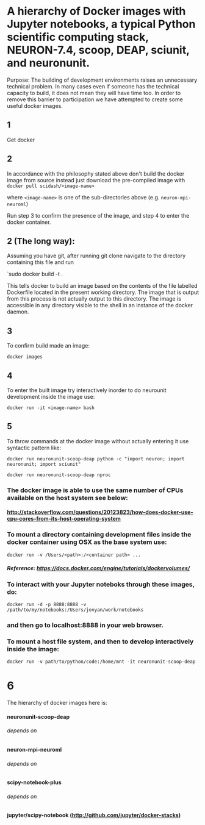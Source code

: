 # A hierarchy of Docker images with Jupyter notebooks, a typical Python scientific computing stack, NEURON-7.4, scoop, DEAP, sciunit, and neuronunit.

Purpose: The building of development environments raises an unnecessary technical problem. In many cases even if someone has the technical capacity to build, it does not mean they will have time too. In order to remove this barrier to participation we have attempted to create some useful docker images. 

## 1
Get docker 

## 2 
In accordance with the philosophy stated above don't build the docker image from source instead just download the pre-compiled image with
`docker pull scidash/<image-name>`

where `<image-name>` is one of the sub-directories above (e.g. `neuron-mpi-neuroml`)

Run step 3 to confirm the presence of the image, and step 4 to enter the docker container.

## 2 (The long way):
Assuming you have git, after running git clone navigate to the directory containing this file and run

`sudo docker build -t <image-name> .

This tells docker to build an image based on the contents of the file labelled Dockerfile located in the present working directory. The image that is output from this process is not actually output to this directory. The image is accessible in any directory visible to the shell in an instance of the docker daemon.

## 3
To confirm build made an image:

`docker images`

## 4
To enter the built image try interactively inorder to do neurounit development inside the image use:

`docker run -it <image-name> bash`

## 5
To throw commands at the docker image without actually entering it use syntactic pattern like:

`docker run neuronunit-scoop-deap python -c "import neuron; import neuronunit; import sciunit"`

`docker run neuronunit-scoop-deap nproc`

### The docker image is able to use the same number of CPUs available on the host system see below:
#### http://stackoverflow.com/questions/20123823/how-does-docker-use-cpu-cores-from-its-host-operating-system

### To mount a directory containing development files inside the docker container using OSX as the base system use:
`docker run -v /Users/<path>:/<container path> ...`
##### Reference: https://docs.docker.com/engine/tutorials/dockervolumes/

### To interact with your Jupyter noteboks through these images, do:
`docker run -d -p 8888:8888 -v /path/to/my/notebooks:/Users/jovyan/work/notebooks`
### and then go to localhost:8888 in your web browser.

### To mount a host file system, and then to develop interactively inside the image:
`docker run -v path/to/python/code:/home/mnt -it neuronunit-scoop-deap`

# 6
The hierarchy of docker images here is:  
#### neuronunit-scoop-deap
###### depends on
#### neuron-mpi-neuroml
###### depends on
#### scipy-notebook-plus
###### depends on
#### jupyter/scipy-notebook (http://github.com/jupyter/docker-stacks)
